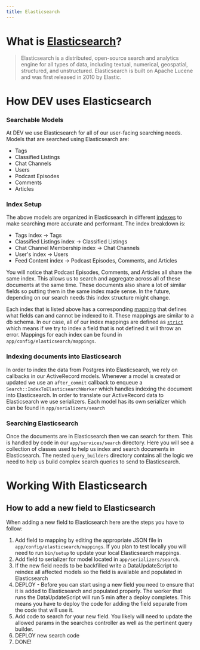 ```yaml
---
title: Elasticsearch
---
```


# What is [Elasticsearch](https://www.elastic.co/what-is/elasticsearch)?

> Elasticsearch is a distributed, open-source search and analytics engine for
> all types of data, including textual, numerical, geospatial, structured, and
> unstructured. Elasticsearch is built on Apache Lucene and was first released
> in 2010 by Elastic.

# How DEV uses Elasticsearch

### Searchable Models

At DEV we use Elasticsearch for all of our user-facing searching needs. Models
that are searched using Elasticsearch are:

- Tags
- Classified Listings
- Chat Channels
- Users
- Podcast Episodes
- Comments
- Articles

### Index Setup

The above models are organized in Elasticsearch in different
[indexes](https://www.elastic.co/blog/what-is-an-elasticsearch-index) to make
searching more accurate and performant. The index breakdown is:

- Tags index -> Tags
- Classified Listings index -> Classified Listings
- Chat Channel Membership index -> Chat Channels
- User's index -> Users
- Feed Content index -> Podcast Episodes, Comments, and Articles

You will notice that Podcast Episodes, Comments, and Articles all share the same
index. This allows us to search and aggregate across all of these documents at
the same time. These documents also share a lot of similar fields so putting
them in the same index made sense. In the future, depending on our search needs
this index structure might change.

Each index that is listed above has a corresponding
[mapping](https://www.elastic.co/guide/en/elasticsearch/reference/current/mapping.html)
that defines what fields can and cannot be indexed to it. These mappings are
similar to a db schema. In our case, all of our index mappings are defined as
[`strict`](https://www.elastic.co/guide/en/elasticsearch/reference/current/dynamic.html#dynamic)
which means if we try to index a field that is not defined it will throw an
error. Mappings for each index can be found in
`app/config/elasticsearch/mappings`.

### Indexing documents into Elasticsearch

In order to index the data from Postgres into Elasticsearch, we rely on
callbacks in our ActiveRecord models. Whenever a model is created or updated we
use an `after_commit` callback to enqueue a `Search::IndexToElasticsearchWorker`
which handles indexing the document into Elasticsearch. In order to translate
our ActiveRecord data to Elasticsearch we use serializers. Each model has its
own serializer which can be found in `app/serializers/search`

### Searching Elasticsearch

Once the documents are in Elasticsearch then we can search for them. This is
handled by code in our `app/services/search` directory. Here you will see a
collection of classes used to help us index and search documents in
Elasticsearch. The nested `query_builders` directory contains all the logic we
need to help us build complex search queries to send to Elasticsearch.

# Working With Elasticsearch

## How to add a new field to Elasticsearch

When adding a new field to Elasticsearch here are the steps you have to follow:

1. Add field to mapping by editing the appropriate JSON file in
   `app/config/elasticsearch/mappings`. If you plan to test locally you will
   need to run `bin/setup` to update your local Elasticsearch mappings.
2. Add field to serializer for model located in `app/serializers/search`.
3. If the new field needs to be backfilled write a DataUpdateScript to reindex
   all affected models so the field is available and populated in Elasticsearch
4. DEPLOY - Before you can start using a new field you need to ensure that it is
   added to Elasticsearch and populated properly. The worker that runs the
   DataUpdateScript will run 5 min after a deploy completes. This means you have
   to deploy the code for adding the field separate from the code that will use
   it.
5. Add code to search for your new field. You likely will need to update the
   allowed params in the searches controller as well as the pertinent query
   builder.
6. DEPLOY new search code
7. DONE!
